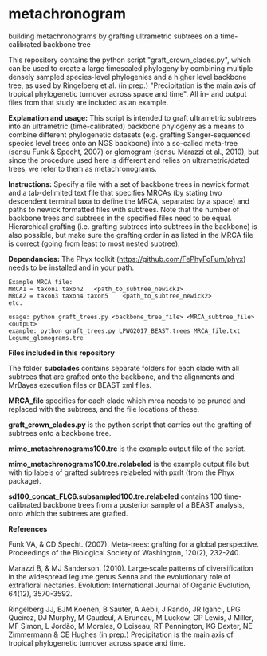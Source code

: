 # metachronogram
building metachronograms by grafting ultrametric subtrees on a time-calibrated backbone tree

This repository contains the python script "graft_crown_clades.py", which can be used to create a large timescaled phylogeny by combining multiple densely sampled species-level phylogenies and a higher level backbone tree, as used by Ringelberg et al. (in prep.) "Precipitation is the main axis of tropical phylogenetic turnover across space and time". All in- and output files from that study are included as an example.

**Explanation and usage:**
    This script is intended to graft ultrametric subtrees into an ultrametric (time-calibrated)
    backbone phylogeny as a means to combine different phylogenetic datasets (e.g. grafting 
    Sanger-sequenced species level trees onto an NGS backbone) into a so-called meta-tree (sensu 
    Funk & Specht, 2007) or glomogram (sensu Marazzi et al., 2010), but since the procedure used 
    here is different and relies on ultrametric/dated trees, we refer to them as metachronograms. 
   
**Instructions:**
    Specify a file with a set of backbone trees in newick format and a tab-delimited text file 
    that specifies MRCAs (by stating two descendent terminal taxa to define the MRCA, separated 
    by a space) and paths to newick formatted files with subtrees. Note that the number of 
    backbone trees and subtrees in the specified files need to be equal. Hierarchical grafting 
    (i.e. grafting subtrees into subtrees in the backbone) is also possible, but make sure the 
    grafting order in as listed in the MRCA file is correct (going from least to most nested 
    subtree).

**Dependancies:**
    The Phyx toolkit (https://github.com/FePhyFoFum/phyx) needs to be installed and in your path.
    
    Example MRCA file: 
    MRCA1 = taxon1 taxon2	<path_to_subtree_newick1>
    MRCA2 = taxon3 taxon4 taxon5	<path_to_subtree_newick2>
    etc. 
    
    usage: python graft_trees.py <backbone_tree_file> <MRCA_subtree_file> <output>
    example: python graft_trees.py LPWG2017_BEAST.trees MRCA_file.txt Legume_glomograms.tre


**Files included in this repository**

The folder **subclades** contains separate folders for each clade with all subtrees that are grafted onto the backbone, and the alignments and MrBayes execution files or BEAST xml files.

**MRCA_file** specifies for each clade which mrca needs to be pruned and replaced with the subtrees, and the file locations of these.

**graft_crown_clades.py** is the python script that carries out the grafting of subtrees onto a backbone tree.

**mimo_metachronograms100.tre** is the example output file of the script.

**mimo_metachronograms100.tre.relabeled** is the example output file but with tip labels of grafted subtrees relabeled with pxrlt (from the Phyx package).

**sd100_concat_FLC6.subsampled100.tre.relabeled** contains 100 time-calibrated backbone trees from a posterior sample of a BEAST analysis, onto which the subtrees are grafted.


**References**

Funk VA, & CD Specht. (2007). Meta-trees: grafting for a global perspective. Proceedings of the Biological Society of Washington, 120(2), 232-240.

Marazzi B, & MJ Sanderson. (2010). Large‐scale patterns of diversification in the widespread legume genus Senna and the evolutionary role of extrafloral nectaries. Evolution: International Journal of Organic Evolution, 64(12), 3570-3592.

Ringelberg JJ, EJM Koenen, B Sauter, A Aebli, J Rando, JR Iganci, LPG Queiroz, DJ Murphy, M Gaudeul, A Bruneau, M Luckow, GP Lewis, J Miller, MF Simon, L Jordão, M Morales, O Loiseau, RT Pennington, KG Dexter, NE Zimmermann & CE Hughes (in prep.) Precipitation is the main axis of tropical phylogenetic turnover across space and time.
